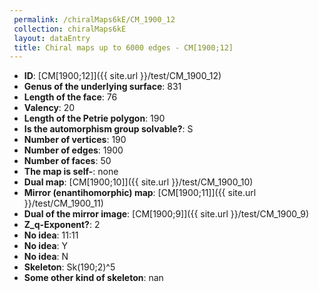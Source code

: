 ```yaml
--- 
 permalink: /chiralMaps6kE/CM_1900_12 
 collection: chiralMaps6kE
 layout: dataEntry
 title: Chiral maps up to 6000 edges - CM[1900;12]
---
```


- **ID**: [CM[1900;12]]({{ site.url }}/test/CM_1900_12)
- **Genus of the underlying surface**: 831
- **Length of the face**: 76
- **Valency**: 20
- **Length of the Petrie polygon**: 190
- **Is the automorphism group solvable?**: S
- **Number of vertices**: 190
- **Number of edges**: 1900
- **Number of faces**: 50
- **The map is self-**: none
- **Dual map**: [CM[1900;10]]({{ site.url }}/test/CM_1900_10)
- **Mirror (enantihomorphic) map**: [CM[1900;11]]({{ site.url }}/test/CM_1900_11)
- **Dual of the mirror image**: [CM[1900;9]]({{ site.url }}/test/CM_1900_9)
- **Z_q-Exponent?**: 2
- **No idea**:  11:11
- **No idea**: Y
- **No idea**: N
- **Skeleton**: Sk(190;2)^5
- **Some other kind of skeleton**: nan
